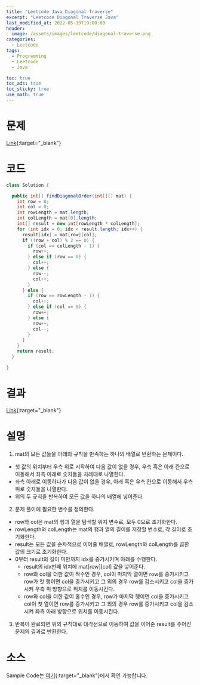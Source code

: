 ```yaml
---
title: "Leetcode Java Diagonal Traverse"
excerpt: "Leetcode Diagonal Traverse Java"
last_modified_at: 2022-05-19T19:00:00
header:
  image: /assets/images/leetcode/diagonal-traverse.png
categories:
  - Leetcode
tags:
  - Programming
  - Leetcode
  - Java

toc: true
toc_ads: true
toc_sticky: true
use_math: true
---
```

# 문제
[Link](https://leetcode.com/problems/diagonal-traverse/){:target="_blank"}

# 코드
```java
class Solution {

  public int[] findDiagonalOrder(int[][] mat) {
    int row = 0;
    int col = 0;
    int rowLength = mat.length;
    int colLength = mat[0].length;
    int[] result = new int[rowLength * colLength];
    for (int idx = 0; idx < result.length; idx++) {
      result[idx] = mat[row][col];
      if ((row + col) % 2 == 0) {
        if (col == colLength - 1) {
          row++;
        } else if (row == 0) {
          col++;
        } else {
          row--;
          col++;
        }
      } else {
        if (row == rowLength - 1) {
          col++;
        } else if (col == 0) {
          row++;
        } else {
          row++;
          col--;
        }
      }
    }
    return result;
  }

}
```

# 결과
[Link](https://leetcode.com/submissions/detail/702683026/){:target="_blank"}

# 설명
1. mat의 모든 값들을 아래의 규칙을 만족하는 하나의 배열로 반환하는 문제이다.
- 첫 값의 위치부터 우측 위로 시작하여 다음 값이 없을 경우, 우측 혹은 아래 칸으로 이동해서 좌측 아래로 숫자들을 차례대로 나열한다.
- 좌측 아래로 이동하다가 다음 값이 없을 경우, 아래 혹은 우측 칸으로 이동해서 우측 위로 숫자들을 나열한다.
- 위의 두 규칙을 반복하여 모든 값을 하나의 배열에 넣어준다.

2. 문제 풀이에 필요한 변수를 정의한다.
- row와 col은 mat의 행과 열을 탐색할 위지 변수로, 모두 0으로 초기화한다.
- rowLength와 colLength는 mat의 행과 열의 길이를 저장할 변수로, 각 길이로 초기화한다.
- result는 모든 값을 순차적으로 이어줄 배열로, rowLength와 colLength를 곱한 값의 크기로 초기화한다.
- 0부터 result의 길이 미만까지 idx를 증가시키며 아래를 수행한다.
  - result의 idx번째 위치에 mat[row][col] 값을 넣어준다.
  - row와 col을 더한 값이 짝수인 경우, col이 마지막 열이면 row를 증가시키고 row가 첫 행이면 col을 증가시키고 그 외의 경우 row를 감소시키고 col을 증가시켜 우측 위 방향으로 위치를 이동시킨다.
  - row와 col을 더한 값이 홀수인 경우, row가 마지막 행이면 col을 증가시키고 col이 첫 열이면 row를 증가시키고 그 외의 경우 row를 증가시키고 col을 감소시켜 좌측 아래 방향으로 위치를 이동시킨다.

3. 반복이 완료되면 위의 규칙대로 대각선으로 이동하여 값을 이어준 result를 주어진 문제의 결과로 반환한다.

# 소스
Sample Code는 [여기](https://github.com/GracefulSoul/leetcode/blob/master/src/main/java/gracefulsoul/problems/DiagonalTraverse.java){:target="_blank"}에서 확인 가능합니다.